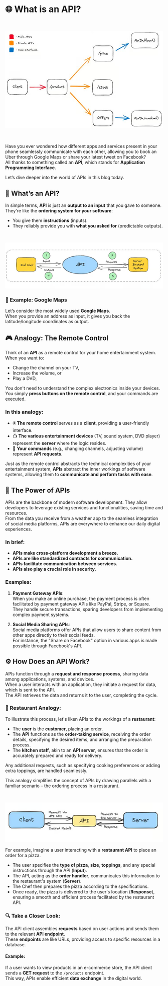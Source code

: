 # 🌐 What is an API?

<br>

![API Illustration](/images/api/api-1.jpg)

<br>

Have you ever wondered how different apps and services present in your phone seamlessly communicate with each other, allowing you to book an Uber through Google Maps or share your latest tweet on Facebook?  
All thanks to something called an **API**, which stands for **Application Programming Interface**.  

Let’s dive deeper into the world of APIs in this blog today.

## 🤔 What’s an API?

In simple terms, **API** is just an **output to an input** that you gave to someone.  
They're like the **ordering system for your software**:  
- You give them **instructions** (inputs).  
- They reliably provide you with **what you asked for** (predictable outputs).  

<br>

![API Workflow](/images/api/api-2.jpg)

### 📍 Example: Google Maps

Let’s consider the most widely used **Google Maps**.  
When you provide an address as input, it gives you back the latitude/longitude coordinates as output.  

## 🎮 Analogy: The Remote Control  

Think of an **API** as a remote control for your home entertainment system.  
When you want to:  
- Change the channel on your TV,  
- Increase the volume, or  
- Play a DVD,  

You don't need to understand the complex electronics inside your devices.  
You simply **press buttons on the remote control**, and your commands are executed.

### In this analogy:
- 🖲️ **The remote control** serves as a **client**, providing a user-friendly interface.  
- 📺 **The various entertainment devices** (TV, sound system, DVD player) represent the **server** where the logic resides.  
- 🔄 **Your commands** (e.g., changing channels, adjusting volume) represent **API requests**.  

Just as the remote control abstracts the technical complexities of your entertainment system, **APIs** abstract the inner workings of software systems, allowing them to **communicate and perform tasks with ease**.

## 🚀 The Power of APIs

APIs are the backbone of modern software development. They allow developers to leverage existing services and functionalities, saving time and resources.  
From the data you receive from a weather app to the seamless integration of social media platforms, APIs are everywhere to enhance our daily digital experiences.

### In brief:
- **APIs make cross-platform development a breeze.**  
- **APIs are like standardized contracts for communication.**  
- **APIs facilitate communication between services.**  
- **APIs also play a crucial role in security.**  

### Examples:
1. **Payment Gateway APIs**:  
   When you make an online purchase, the payment process is often facilitated by payment gateway APIs like PayPal, Stripe, or Square.  
   They handle secure transactions, sparing developers from implementing complex payment systems.  

2. **Social Media Sharing APIs**:  
   Social media platforms offer APIs that allow users to share content from other apps directly to their social feeds.  
   For instance, the "Share on Facebook" option in various apps is made possible through Facebook's API.  

## ⚙️ How Does an API Work?

APIs function through a **request and response process**, sharing data among applications, systems, and devices.  
When a user interacts with an application, they initiate a request for data, which is sent to the API.  
The API retrieves the data and returns it to the user, completing the cycle.

### 🏪 Restaurant Analogy:

To illustrate this process, let's liken APIs to the workings of a **restaurant**:  
- The **user** is the **customer**, placing an order.  
- The **API** functions as the **order-taking service**, receiving the order details, specifying the desired items, and arranging the preparation process.  
- The **kitchen staff**, akin to an **API server**, ensures that the order is accurately prepared and ready for delivery.  

Any additional requests, such as specifying cooking preferences or adding extra toppings, are handled seamlessly.  

This analogy simplifies the concept of APIs by drawing parallels with a familiar scenario – the ordering process in a restaurant.

<br>

![API Example](/images/api/api-3.jpg)

For example, imagine a user interacting with a **restaurant API** to place an order for a pizza.  
- The user specifies the **type of pizza**, **size**, **toppings**, and any special instructions through the API (**Input**).  
- The API, acting as the **order handler**, communicates this information to the restaurant's system (**Server**).  
- The Chef then prepares the pizza according to the specifications.  
- Once ready, the pizza is delivered to the user's location (**Response**), ensuring a smooth and efficient process facilitated by the restaurant API.

### 🔍 Take a Closer Look:
The API client assembles **requests** based on user actions and sends them to the relevant **API endpoint**.  
These **endpoints** are like URLs, providing access to specific resources in a database.

#### Example:
If a user wants to view products in an e-commerce store, the API client sends a **GET request** to the `/products` endpoint.  
This way, APIs enable efficient **data exchange** in the digital world.